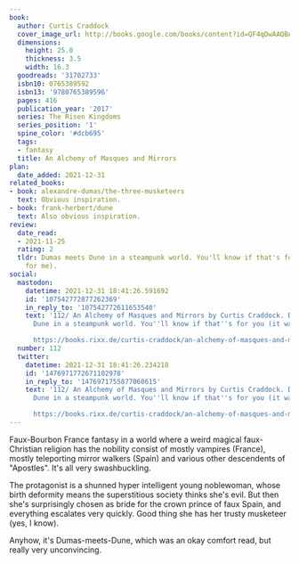 ```yaml
---
book:
  author: Curtis Craddock
  cover_image_url: http://books.google.com/books/content?id=QF4qDwAAQBAJ&printsec=frontcover&img=1&zoom=1&source=gbs_api
  dimensions:
    height: 25.0
    thickness: 3.5
    width: 16.3
  goodreads: '31702733'
  isbn10: 0765389592
  isbn13: '9780765389596'
  pages: 416
  publication_year: '2017'
  series: The Risen Kingdoms
  series_position: '1'
  spine_color: '#dcb695'
  tags:
  - fantasy
  title: An Alchemy of Masques and Mirrors
plan:
  date_added: 2021-12-31
related_books:
- book: alexandre-dumas/the-three-musketeers
  text: Obvious inspiration.
- book: frank-herbert/dune
  text: Also obvious inspiration.
review:
  date_read:
  - 2021-11-25
  rating: 2
  tldr: Dumas meets Dune in a steampunk world. You'll know if that's for you (it wasn't
    for me).
social:
  mastodon:
    datetime: 2021-12-31 18:41:26.591692
    id: '107542772877262369'
    in_reply_to: '107542772611653540'
    text: '112/ An Alchemy of Masques and Mirrors by Curtis Craddock. Dumas meets
      Dune in a steampunk world. You''ll know if that''s for you (it wasn''t for me).

      https://books.rixx.de/curtis-craddock/an-alchemy-of-masques-and-mirrors/ #rixxReads'
  number: 112
  twitter:
    datetime: 2021-12-31 18:41:26.234218
    id: '1476971772671102978'
    in_reply_to: '1476971755877060615'
    text: '112/ An Alchemy of Masques and Mirrors by Curtis Craddock. Dumas meets
      Dune in a steampunk world. You''ll know if that''s for you (it wasn''t for me).

      https://books.rixx.de/curtis-craddock/an-alchemy-of-masques-and-mirrors/'
---
```


Faux-Bourbon France fantasy in a world where a weird magical faux-Christian religion has the nobility consist of mostly
vampires (France), mostly teleporting mirror walkers (Spain) and various other descendents of "Apostles". It's all very
swashbuckling.

The protagonist is a shunned hyper intelligent young noblewoman, whose birth deformity means the superstitious society
thinks she's evil. But then she's surprisingly chosen as bride for the crown prince of faux Spain, and everything
escalates very quickly. Good thing she has her trusty musketeer (yes, I know).

Anyhow, it's Dumas-meets-Dune, which was an okay comfort read, but really very unconvincing.

